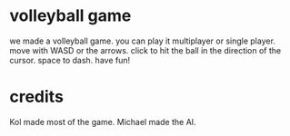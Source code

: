 # volleyball game
we made a volleyball game. 
you can play it multiplayer or single player.
move with WASD or the arrows. 
click to hit the ball in the direction of the cursor.
space to dash.
have fun!

# credits
Kol made most of the game. 
Michael made the AI.

